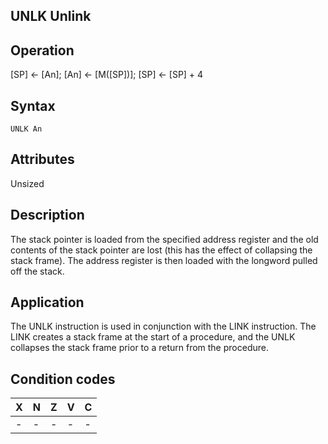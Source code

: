 ## UNLK Unlink

## Operation
[SP] ← [An]; [An] ← [M([SP])]; [SP] ← [SP] + 4

## Syntax
```assembly
UNLK An
```

## Attributes
Unsized

## Description
The stack pointer is loaded from the specified address register
and the old contents of the stack pointer are lost (this has the
effect of collapsing the stack frame). The address register is then
loaded with the longword pulled off the stack.

## Application
The UNLK instruction is used in conjunction with the LINK
instruction. The LINK creates a stack frame at the start of a
procedure, and the UNLK collapses the stack frame prior to a
return from the procedure.

## Condition codes
|X|N|Z|V|C|
|--|--|--|--|--|
|-|-|-|-|-|

